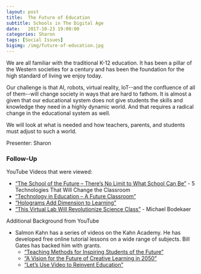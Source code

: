 ```yaml
---
layout: post
title:  The Future of Education
subtitle: Schools in The Digital Age
date:   2017-10-23 19:00:00
categories: Sharon
tags: [Social Issues]
bigimg: /img/future-of-education.jpg
---
```


We are all familiar with the traditional K-12 education. It has been a pillar of the Western societies for a century and has been the foundation for the high standard of living we enjoy today.

Our challenge is that AI, robots, virtual reality, IoT--and the confluence of all of them--will change society in ways that are hard to fathom. It is almost a given that our educational system does not give students the skills and knowledge they need in a highly dynamic world. And that requires a radical change in the educational system as well.

We will look at what is needed and how teachers, parents, and students must adjust to such a world.

Presenter: Sharon

### Follow-Up

YouTube Videos that were viewed:

* [“The School of the Future – There’s No Limit to What School Can Be”](https://www.youtube.com/watch?v=m8HkIGdHKcc) - 5 Technologies That Will Change the Classroom
* [“Technology in Education – A Future Classroom”](https://www.youtube.com/watch?v=uZ73ZsBkcus)
* [“Holograms Add Dimension to Learning”](https://www.youtube.com/watch?v=5WU1U3wttNc)
* [“This Virtual Lab Will Revolutionize Science Class”](https://www.youtube.com/watch?v=uZ73ZsBkcus) - Michael Bodekaer

Additional Background from YouTube

* Salmon Kahn has a series of videos on the Kahn Academy. He has developed free online tutorial lessons on a wide range of subjects. Bill Gates has backed him with grants.
	* [“Teaching Methods for Inspiring Students of the Future”](https://www.youtube.com/watch?v=UCFg9bcW7Bk) 
	* [“A Vision for the Future of Creative Learning in 2050”](https://www.khanacademy.org/talks-and-interviews/conversations-with-sal/v/year-2060-education-predictions) 
	* [“Let’s Use Video to Reinvent Education”](https://www.ted.com/talks/salman_khan_let_s_use_video_to_reinvent_education)
